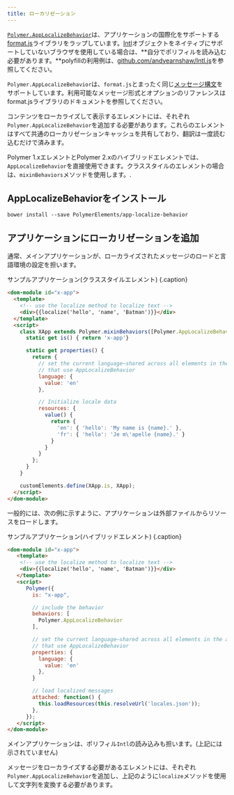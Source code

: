 ```yaml
---
title: ローカリゼーション
---
```


<!-- toc -->

[`Polymer.AppLocalizeBehavior`](https://www.webcomponents.org/element/PolymerElements/app-localize-behavior)は、アプリケーションの国際化をサポートする[format.js](http://formatjs.io/)ライブラリをラップしています。[Intl](https://developer.mozilla.org/en-US/docs/Web/JavaScript/Reference/Global_Objects/Intl)オブジェクトをネイティブにサポートしていないブラウザを使用している場合は、**自分でポリフィルを読み込む必要があります。**polyfillの利用例は、[github.com/andyearnshaw/Intl.js](github.com/andyearnshaw/Intl.js)を参照してください。

`Polymer.AppLocalizeBehavior`は、`format.js`とまったく同じ[メッセージ構文](http://formatjs.io/guides/message-syntax/)をサポートしています。利用可能なメッセージ形式とオプションのリファレンスはformat.jsライブラリのドキュメントを参照してください。

コンテンツをローカライズして表示するエレメントには、それぞれ`Polymer.AppLocalizeBehavior`を追加する必要があります。これらのエレメントはすべて共通のローカリゼーションキャッシュを共有しており、翻訳は一度読む込むだけで済みます。

Polymer 1.xエレメントとPolymer 2.xのハイブリッドエレメントでは、`AppLocalizeBehavior`を直接使用できます。クラススタイルのエレメントの場合は、`mixinBehaviors`メソッドを使用します。.

## AppLocalizeBehaviorをインストール

    bower install --save PolymerElements/app-localize-behavior

## アプリケーションにローカリゼーションを追加

通常、メインアプリケーションが、ローカライズされたメッセージのロードと言語環境の設定を担います。

サンプルアプリケーション(クラススタイルエレメント) {.caption}

```html
<dom-module id="x-app">
  <template>
    <!-- use the localize method to localize text -->
    <div>{{localize('hello', 'name', 'Batman')}}</div>
  </template>
  <script>
    class XApp extends Polymer.mixinBehaviors([Polymer.AppLocalizeBehavior], Polymer.Element) {
      static get is() { return 'x-app'}

      static get properties() {
        return {
          // set the current language—shared across all elements in the app
          // that use AppLocalizeBehavior
          language: {
            value: 'en'
          },

          // Initialize locale data
          resources: {
            value() {
              return {
                'en': { 'hello': 'My name is {name}.' },
                'fr': { 'hello': 'Je m\'apelle {name}.' }
              }
            }
          }
        };
      }
    }

    customElements.define(XApp.is, XApp);
  </script>
</dom-module>
```

一般的には、次の例に示すように、アプリケーションは外部ファイルからリソースをロードします。

サンプルアプリケーション(ハイブリッドエレメント) {.caption}

```html
<dom-module id="x-app">
   <template>
    <!-- use the localize method to localize text -->
    <div>{{localize('hello', 'name', 'Batman')}}</div>
   </template>
   <script>
      Polymer({
        is: "x-app",

        // include the behavior
        behaviors: [
          Polymer.AppLocalizeBehavior
        ],

        // set the current language—shared across all elements in the app
        // that use AppLocalizeBehavior
        properties: {
          language: {
            value: 'en'
          },
        }

        // load localized messages
        attached: function() {
          this.loadResources(this.resolveUrl('locales.json'));
        },
      });
   </script>
</dom-module>
```


メインアプリケーションは、ポリフィル`Intl`の読み込みも担います。(上記には示されていません)

メッセージをローカライズする必要があるエレメントには、それぞれ`Polymer.AppLocalizeBehavior`を追加し、上記のように`localize`メソッドを使用して文字列を変換する必要があります。
